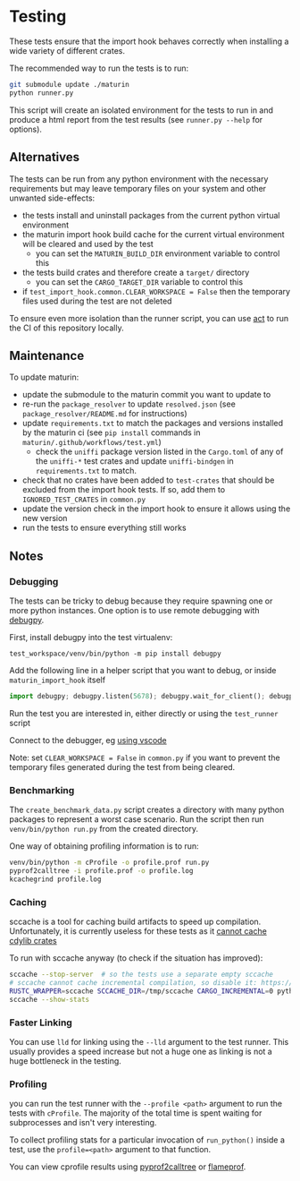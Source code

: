 # Testing

These tests ensure that the import hook behaves correctly when installing a wide variety of different crates.

The recommended way to run the tests is to run:

```bash
git submodule update ./maturin
python runner.py
```

This script will create an isolated environment for the tests to run in
and produce a html report from the test results (see `runner.py --help` for options).

## Alternatives

The tests can be run from any python environment with the necessary requirements but may leave temporary files
on your system and other unwanted side-effects:

- the tests install and uninstall packages from the current python virtual environment
- the maturin import hook build cache for the current virtual environment will be cleared and used by the test
    - you can set the `MATURIN_BUILD_DIR` environment variable to control this
- the tests build crates and therefore create a `target/` directory
    - you can set the `CARGO_TARGET_DIR` variable to control this
- if `test_import_hook.common.CLEAR_WORKSPACE = False` then the temporary files used during the test are not deleted

To ensure even more isolation than the runner script, you can use [act](https://github.com/nektos/act) to run the CI
of this repository locally.

## Maintenance

To update maturin:

- update the submodule to the maturin commit you want to update to
- re-run the `package_resolver` to update `resolved.json` (see `package_resolver/README.md` for instructions)
- update `requirements.txt` to match the packages and versions installed by the maturin ci
  (see `pip install` commands in `maturin/.github/workflows/test.yml`)
    - check the `uniffi` package version listed in the `Cargo.toml` of any of the `uniffi-*`
      test crates and update `uniffi-bindgen` in `requirements.txt` to match.
- check that no crates have been added to `test-crates` that should be excluded from the import hook tests.
  If so, add them to `IGNORED_TEST_CRATES` in `common.py`
- update the version check in the import hook to ensure it allows using the new version
- run the tests to ensure everything still works

## Notes

### Debugging

The tests can be tricky to debug because they require spawning one or more python instances. One option is to use
remote debugging with [debugpy](https://pypi.org/project/debugpy/).

First, install debugpy into the test virtualenv:

```shell
test_workspace/venv/bin/python -m pip install debugpy
```

Add the following line in a helper script that you want to debug, or inside `maturin_import_hook` itself

```python
import debugpy; debugpy.listen(5678); debugpy.wait_for_client(); debugpy.breakpoint()
```

Run the test you are interested in, either directly or using the `test_runner` script

Connect to the debugger, eg [using vscode](https://code.visualstudio.com/docs/python/debugging#_local-script-debugging)

Note: set `CLEAR_WORKSPACE = False` in `common.py` if you want to prevent the temporary files generated during the test
from being cleared.

### Benchmarking

The `create_benchmark_data.py` script creates a directory with many python packages to represent a worst case scenario.
Run the script then run `venv/bin/python run.py` from the created directory.

One way of obtaining profiling information is to run:

```sh
venv/bin/python -m cProfile -o profile.prof run.py
pyprof2calltree -i profile.prof -o profile.log
kcachegrind profile.log
```

### Caching

sccache is a tool for caching build artifacts to speed up compilation. Unfortunately, it is currently useless for these
tests as it [cannot cache cdylib crates](https://github.com/mozilla/sccache/issues/1715)

To run with sccache anyway (to check if the situation has improved):

```bash
sccache --stop-server  # so the tests use a separate empty sccache
# sccache cannot cache incremental compilation, so disable it: https://github.com/mozilla/sccache/issues/236
RUSTC_WRAPPER=sccache SCCACHE_DIR=/tmp/sccache CARGO_INCREMENTAL=0 python test_runner/test_runner.py <args>
sccache --show-stats
```

### Faster Linking

You can use `lld` for linking using the `--lld` argument to the test runner. This usually provides a speed increase
but not a huge one as linking is not a huge bottleneck in the testing.

### Profiling

you can run the test runner with the `--profile <path>` argument to run the tests with `cProfile`. The majority of the
total time is spent waiting for subprocesses and isn't very interesting.

To collect profiling stats for a particular invocation of `run_python()` inside a test, use the `profile=<path>`
argument to that function.

You can view cprofile results using [pyprof2calltree](https://pypi.org/project/pyprof2calltree/) or
[flameprof](https://pypi.org/project/flameprof/).
